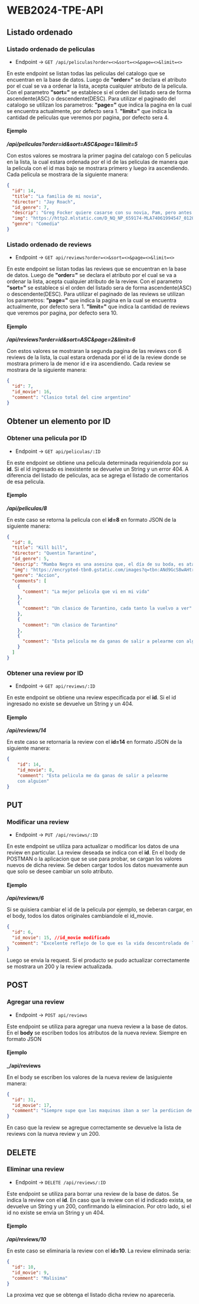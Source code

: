 # WEB2024-TPE-API

##

## Listado ordenado

### Listado ordenado de peliculas

- Endpoint -> `GET /api/peliculas?order=<>&sort=<>&page=<>&limit=<>`

En este endpoint se listan todas las peliculas del catalogo que se encuentran en la base de datos. Luego de **"order="** se declara el atributo por el cual se va a ordenar la lista, acepta cualquier atributo de la pelicula. Con el parametro **"sort="** se establece si el orden del listado sera de forma ascendente(ASC) o descendente(DESC).
Para utilizar el paginado del catalogo se utilizan los parametros:
**"page="** que indica la pagina en la cual se encuentra actualmente, por defecto sera 1.
**"limit="** que indica la cantidad de peliculas que veremos por pagina, por defecto sera 4.

#### Ejemplo

**_/api/peliculas?order=id&sort=ASC&page=1&limit=5_**

Con estos valores se mostrara la primer pagina del catalogo con 5 peliculas en la lista, la cual estara ordenada por el id de las peliculas de manera que la pelicula con el id mas bajo se mostrara primero y luego ira ascendiendo.
Cada pelicula se mostrara de la siguiente manera:

```json
{
  "id": 14,
  "title": "La familia de mi novia",
  "director": "Jay Roach",
  "id_genre": 7,
  "descrip": "Greg Focker quiere casarse con su novia, Pam, pero antes de proponerle matrimonio, debe ganarse a su formidable padre, Jack Byrnes, un ex agente de la CIA sin ningún sentido del humor, en el casamiento de la hermana de Pam. Greg hace lo imposible por causar una buena impresión, pero su visita a la casa de los Byrnes resulta una hilarante serie de desastres en donde todo lo que puede salir mal sale mal, bajo la mirada crítica y desafiante de Jack.",
  "img": "https://http2.mlstatic.com/D_NQ_NP_659174-MLA74061994547_012024-OO.jpg",
  "genre": "Comedia"
}
```

### Listado ordenado de reviews

- Endpoint -> `GET api/reviews?order=<>&sort=<>&page=<>&limit=<>`

En este endpoint se listan todas las reviews que se encuentran en la base de datos. Luego de **"order="** se declara el atributo por el cual se va a ordenar la lista, acepta cualquier atributo de la review. Con el parametro **"sort="** se establece si el orden del listado sera de forma ascendente(ASC) o descendente(DESC).
Para utilizar el paginado de las reviews se utilizan los parametros:
**"page="** que indica la pagina en la cual se encuentra actualmente, por defecto sera 1.
**"limit="** que indica la cantidad de reviews que veremos por pagina, por defecto sera 10.

#### Ejemplo

**_/api/reviews?order=id&sort=ASC&page=2&limit=6_**

Con estos valores se mostraran la segunda pagina de las reviews con 6 reviews de la lista, la cual estara ordenada por el id de la review donde se mostrara primero la de menor id e ira ascendiendo.
Cada review se mostrara de la siguiente manera:

```json
{
  "id": 7,
  "id_movie": 16,
  "comment": "Clasico total del cine argentino"
}
```

##

## Obtener un elemento por ID

### Obtener una pelicula por ID

- Endpoint -> `GET api/peliculas/:ID`

En este endpoint se obtiene una pelicula determinada requiriendola por su **id**. Si el id ingresado es inexistente se devuelve un String y un error 404. A diferencia del listado de peliculas, aca se agrega el listado de comentarios de esa pelicula.

#### Ejemplo

**_/api/peliculas/8_**

En este caso se retorna la pelicula con el **id=8** en formato JSON de la siguiente manera:

```json
{
  "id": 8,
  "title": "Kill bill",
  "director": "Quentin Tarantino",
  "id_genre": 5,
  "descrip": "Mamba Negra es una asesina que, el día de su boda, es atacada por los miembros de la banda de su jefe, Bill. Sin embargo consigue sobrevivir, aunque queda en coma. Cinco años después despierta, con un deseo de venganza.",
  "img": "https://encrypted-tbn0.gstatic.com/images?q=tbn:ANd9GcS8wAHtrHuAsLx_IwBMYHdEE65lmMNIHt60cg&s",
  "genre": "Accion",
  "comments": [
    {
      "comment": "La mejor pelicula que vi en mi vida"
    },
    {
      "comment": "Un clasico de Tarantino, cada tanto la vuelvo a ver"
    },
    {
      "comment": "Un clasico de Tarantino"
    },
    {
      "comment": "Esta pelicula me da ganas de salir a pelearme con alguien"
    }
  ]
}
```

### Obtener una review por ID

- Endpoint -> `GET api/reviews/:ID`

En este endpoint se obtiene una review especificada por el **id**. Si el id ingresado no existe se devuelve un String y un 404.

#### Ejemplo

**_/api/reviews/14_**

En este caso se retornaria la review con el **id=14** en formato JSON de la siguiente manera:

```json
{
    "id": 14,
    "id_movie": 8,
    "comment": "Esta pelicula me da ganas de salir a pelearme
    con alguien"
}
```

##

## PUT

### Modificar una review

- Endpoint -> `PUT /api/reviews/:ID`

En este endpoint se utiliza para actualizar o modificar los datos de una review en particular. La review deseada se indica con el **id**. En el body de POSTMAN o la aplicacion que se use para probar, se cargan los valores nuevos de dicha review. Se deben cargar todos los datos nuevamente aun que solo se desee cambiar un solo atributo.

#### Ejemplo

**_/api/reviews/6_**

Si se quisiera cambiar el id de la pelicula por ejemplo, se deberan cargar, en el body, todos los datos originales cambiandole el id_movie.

```json
{
  "id": 6,
  "id_movie": 15, //id_movie modificado
  "comment": "Excelente reflejo de lo que es la vida descontrolada de los adolescentes americanos"
}
```

Luego se envia la request. Si el producto se pudo actualizar correctamente se mostrara un 200 y la review actualizada.

##

## POST

### Agregar una review

- Endpoint -> `POST api/reviews`

Este endpoint se utiliza para agregar una nueva review a la base de datos. En el **body** se escriben todos los atributos de la nueva review. Siempre en formato JSON

#### Ejemplo

**\_/api/reviews**

En el body se escriben los valores de la nueva review de lasiguiente manera:

```json
{
  "id": 31,
  "id_movie": 17,
  "comment": "Siempre supe que las maquinas iban a ser la perdicion de la humanidad"
}
```

En caso que la review se agregue correctamente se devuelve la lista de reviews con la nueva review y un 200.

##

## DELETE

### Eliminar una review

- Endpoint -> `DELETE /api/reviews/:ID`

Este endpoint se utiliza para borrar una review de la base de datos. Se indica la review con el **id**. En caso que la review con el id indicado exista, se devuelve un String y un 200, confirmando la eliminacion. Por otro lado, si el id no existe se envia un String y un 404.

#### Ejemplo

**_/api/reviews/10_**

En este caso se eliminaria la review con el **id=10**. La review eliminada seria:

```json
{
  "id": 10,
  "id_movie": 9,
  "comment": "Malisima"
}
```

La proxima vez que se obtenga el listado dicha review no apareceria.

